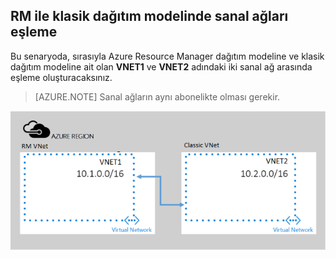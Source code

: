 ## RM ile klasik dağıtım modelinde sanal ağları eşleme

Bu senaryoda, sırasıyla Azure Resource Manager dağıtım modeline ve klasik dağıtım modeline ait olan **VNET1** ve **VNET2** adındaki iki sanal ağ arasında eşleme oluşturacaksınız.

> [AZURE.NOTE] Sanal ağların aynı abonelikte olması gerekir.

![ASM'den ARM'ye dağıtım senaryosu](./media/virtual-networks-create-vnetpeering-scenario-asmtoarm-include/figure01.PNG)


<!--HONumber=Sep16_HO3-->


